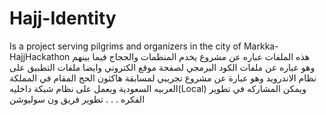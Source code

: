 # Hajj-Identity
Is a project serving pilgrims and organizers in the city of Markka-HajjHackathon
هذه الملفات عباره عن مشروع يخدم المنظمات والحجاج فيما بينهم 
وهو عباره عن ملفات الكود البرمجي لصفحة موقع الكتروني وايضا ملفات التطبيق على نظام الاندرويد 
وهو عبارة عن  مشروع تجريبي لمسابقة هاكثون الحج المقام في المملكة العربيه السعودية 
ويعمل على نظام  شبكة داخليه(Local) ويمكن المشاركه في تطوير الفكره
.
.
.
تطوير فريق  ون سوليوشن
